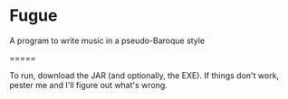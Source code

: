 Fugue
=====

A program to write music in a pseudo-Baroque style

=====

To run, download the JAR (and optionally, the EXE). If things don't work, pester me and I'll figure out what's wrong.
